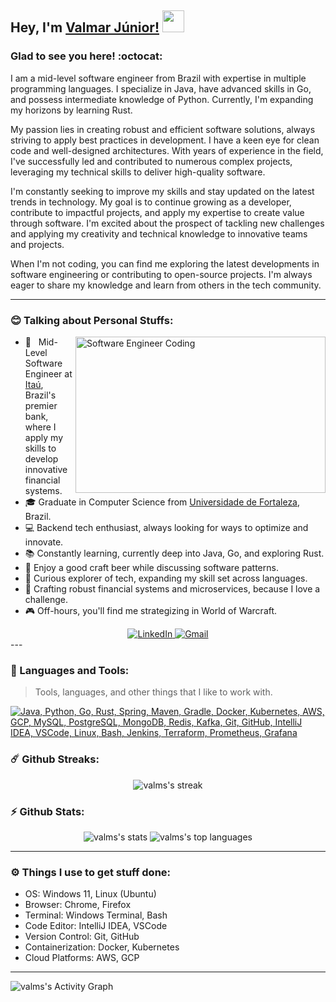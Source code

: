 <!-- <p align="left"><img src="https://komarev.com/ghpvc/?username=MehedilslamRipon&label=Profile%20views&color=0e75b6&style=flat" alt="MehedilslamRipon" /> <img src="https://media.giphy.com/media/mGcNjsfWAjY5AEZNw6/giphy.gif" width="50"> </p> -->

## Hey, I'm [Valmar Júnior!](https://github.com/valms/) <img src="https://media.giphy.com/media/WUlplcMpOCEmTGBtBW/giphy.gif" width="35">

### Glad to see you here! :octocat:

I am a mid-level software engineer from Brazil with expertise in multiple programming languages. I specialize in Java, have advanced skills in Go, and possess intermediate knowledge of Python. Currently, I'm expanding my horizons by learning Rust.

My passion lies in creating robust and efficient software solutions, always striving to apply best practices in development. I have a keen eye for clean code and well-designed architectures. With years of experience in the field, I've successfully led and contributed to numerous complex projects, leveraging my technical skills to deliver high-quality software.

I'm constantly seeking to improve my skills and stay updated on the latest trends in technology. My goal is to continue growing as a developer, contribute to impactful projects, and apply my expertise to create value through software. I'm excited about the prospect of tackling new challenges and applying my creativity and technical knowledge to innovative teams and projects.

When I'm not coding, you can find me exploring the latest developments in software engineering or contributing to open-source projects. I'm always eager to share my knowledge and learn from others in the tech community.

---

### :blush: Talking about Personal Stuffs:

<img align="right" height="250" width="400" alt="Software Engineer Coding" src="https://media.giphy.com/media/qgQUggAC3Pfv687qPC/giphy.gif" />




- 💼 &nbsp; Mid-Level Software Engineer at [Itaú](https://github.com/itau), Brazil's premier bank, where I apply my skills to develop innovative financial systems.
- 🎓 Graduate in Computer Science from [Universidade de Fortaleza](https://www.unifor.br/international), Brazil.
- 💻 Backend tech enthusiast, always looking for ways to optimize and innovate.
- 📚 Constantly learning, currently deep into Java, Go, and exploring Rust.
- 🍺 Enjoy a good craft beer while discussing software patterns.
- 🚀 Curious explorer of tech, expanding my skill set across languages.
- 🔧 Crafting robust financial systems and microservices, because I love a challenge.
- 🎮 Off-hours, you'll find me strategizing in World of Warcraft.



<div align="center">
    <a href="https://www.linkedin.com/in/valmarjunior/">
        <img src="https://skillicons.dev/icons?i=linkedin" alt="LinkedIn" />
    </a>
    <a href="mailto:dev.fjunior@gmail.com?subject=Hello%20Valmar,%20From%20Github">
        <img src="https://skillicons.dev/icons?i=gmail" alt="Gmail" />
    </a>
</div>
---

### :dart: Languages and Tools:
> Tools, languages, and other things that I like to work with.

[![Java, Python, Go, Rust, Spring, Maven, Gradle, Docker, Kubernetes, AWS, GCP, MySQL, PostgreSQL, MongoDB, Redis, Kafka, Git, GitHub, IntelliJ IDEA, VSCode, Linux, Bash, Jenkins, Terraform, Prometheus, Grafana](https://skillicons.dev/icons?i=java,python,go,rust,spring,maven,gradle,docker,kubernetes,aws,gcp,mysql,postgres,mongodb,redis,kafka,git,github,idea,vscode,linux,bash,jenkins,terraform,prometheus,grafana)](https://github.com/valms)


### ☄️ Github Streaks:

<p align="center">
    <img alt="valms's streak" src="https://github-readme-streak-stats.herokuapp.com/?user=valms&theme=tokyonight&hide_border=true"/>
</p>


### ⚡ Github Stats:

<p align="center">
	<img src="https://github-readme-stats.vercel.app/api?username=valms&show_icons=true&hide_border=true&theme=tokyonight" alt="valms's stats" />
	<img src="https://github-readme-stats.vercel.app/api/top-langs?username=valms&show_icons=true&locale=en&layout=compact&theme=tokyonight&hide_border=true" alt="valms's top languages"/>
</p>

---

### ⚙️ Things I use to get stuff done:

- OS: Windows 11, Linux (Ubuntu)
- Browser: Chrome, Firefox
- Terminal: Windows Terminal, Bash
- Code Editor: IntelliJ IDEA, VSCode
- Version Control: Git, GitHub
- Containerization: Docker, Kubernetes
- Cloud Platforms: AWS, GCP

---

<p>
<img alt="valms's Activity Graph" src="https://github-readme-activity-graph.vercel.app/graph?username=valms&theme=tokyo-night&hide_border=true" />
</p>
